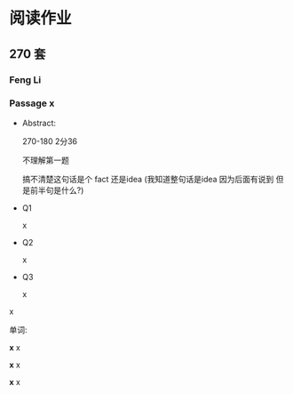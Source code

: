 # 阅读作业

## 270 套

### Feng Li

### Passage x

- Abstract:

  270-180 2分36

  不理解第一题

  搞不清楚这句话是个 fact 还是idea (我知道整句话是idea 因为后面有说到 但是前半句是什么?)

  

- Q1

  x

- Q2

  x

- Q3

  x

x

单词:

**x** x

**x** x

**x** x